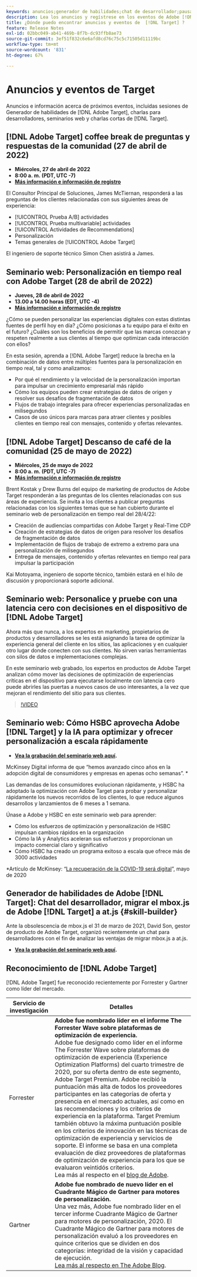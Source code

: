 ```yaml
---
keywords: anuncios;generador de habilidades;chat de desarrollador;pausa para café;eventos;forrester;gartner;seminario web
description: Lea los anuncios y regístrese en los eventos de Adobe [!DNL Target] , incluidos sesiones acerca del Generador de habilidades, charlas con desarrolladores y gestores de productos, seminarios web y mucho más.
title: ¿Dónde puedo encontrar anuncios y eventos de  [!DNL Target] ?
feature: Release Notes
exl-id: 02bbc049-ab41-469b-8f7b-dc93ffb8ae73
source-git-commit: 3ef51f832c6e6afd8cd76c75c5c71505d11119bc
workflow-type: tm+mt
source-wordcount: '831'
ht-degree: 67%

---
```


# Anuncios y eventos de Target

Anuncios e información acerca de próximos eventos, incluidas sesiones de Generador de habilidades de [!DNL Adobe Target], charlas para desarrolladores, seminarios web y charlas cortas de [!DNL Target].

## [!DNL Adobe Target] coffee break de preguntas y respuestas de la comunidad (27 de abril de 2022)

* **Miércoles, 27 de abril de 2022**
* **8:00 a. m. (PDT, UTC -7)**
* **[Más información e información de registro](https://adobe.ly/371Uny2)**

El Consultor Principal de Soluciones, James McTiernan, responderá a las preguntas de los clientes relacionadas con sus siguientes áreas de experiencia:

* [!UICONTROL Prueba A/B] actividades
* [!UICONTROL Prueba multivariable] actividades
* [!UICONTROL Actividades de Recommendations]
* Personalización
* Temas generales de [!UICONTROL Adobe Target]

El ingeniero de soporte técnico Simon Chen asistirá a James.

## Seminario web: Personalización en tiempo real con Adobe Target (28 de abril de 2022)

* **Jueves, 28 de abril de 2022**
* **13.00 a 14.00 horas (EDT, UTC -4)**
* **[Más información e información de registro](https://real-time.dxfieldmarketing.adobeevents.com/)**

¿Cómo se pueden personalizar las experiencias digitales con estas distintas fuentes de perfil hoy en día? ¿Cómo posicionas a tu equipo para el éxito en el futuro? ¿Cuáles son los beneficios de permitir que las marcas conozcan y respeten realmente a sus clientes al tiempo que optimizan cada interacción con ellos?

En esta sesión, aprenda a [!DNL Adobe Target] reduce la brecha en la combinación de datos entre múltiples fuentes para la personalización en tiempo real, tal y como analizamos:

* Por qué el rendimiento y la velocidad de la personalización importan para impulsar un crecimiento empresarial más rápido
* Cómo los equipos pueden crear estrategias de datos de origen y resolver sus desafíos de fragmentación de datos
* Flujos de trabajo integrales para ofrecer experiencias personalizadas en milisegundos
* Casos de uso únicos para marcas para atraer clientes y posibles clientes en tiempo real con mensajes, contenido y ofertas relevantes.

## [!DNL Adobe Target] Descanso de café de la comunidad (25 de mayo de 2022)

* **Miércoles, 25 de mayo de 2022**
* **8:00 a. m. (PDT, UTC -7)**
* **[Más información e información de registro](https://adobe.ly/3LbOj4G)**

Brent Kostak y Drew Burns del equipo de marketing de productos de Adobe Target responderán a las preguntas de los clientes relacionadas con sus áreas de experiencia. Se invita a los clientes a publicar preguntas relacionadas con los siguientes temas que se han cubierto durante el seminario web de personalización en tiempo real del 28/4/22:

* Creación de audiencias compartidas con Adobe Target y Real-Time CDP
* Creación de estrategias de datos de origen para resolver los desafíos de fragmentación de datos
* Implementación de flujos de trabajo de extremo a extremo para una personalización de milisegundos
* Entrega de mensajes, contenido y ofertas relevantes en tiempo real para impulsar la participación

Kai Motoyama, ingeniero de soporte técnico, también estará en el hilo de discusión y proporcionará soporte adicional.

## Seminario web: Personalice y pruebe con una latencia cero con decisiones en el dispositivo de [!DNL Adobe Target]

Ahora más que nunca, a los expertos en marketing, propietarios de productos y desarrolladores se les está asignando la tarea de optimizar la experiencia general del cliente en los sitios, las aplicaciones y en cualquier otro lugar donde conecten con sus clientes. No sirven varias herramientas con silos de datos e implementaciones complejas.

En este seminario web grabado, los expertos en productos de Adobe Target analizan cómo mover las decisiones de optimización de experiencias críticas en el dispositivo para ejecutarse localmente con latencia cero puede abrirles las puertas a nuevos casos de uso interesantes, a la vez que mejoran el rendimiento del sitio para sus clientes.

>[!VIDEO](https://video.tv.adobe.com/v/328148)

## Seminario web: Cómo HSBC aprovecha Adobe [!DNL Target] y la IA para optimizar y ofrecer personalización a escala rápidamente

* **[Vea la grabación del seminario web aquí](https://seminars.adobeconnect.com/ps4ozlg7qfdy/?proto=true).**

McKinsey Digital informa de que “hemos avanzado cinco años en la adopción digital de consumidores y empresas en apenas ocho semanas”. *

Las demandas de los consumidores evolucionan rápidamente, y HSBC ha adoptado la optimización con Adobe Target para probar y personalizar rápidamente los nuevos recorridos de los clientes, lo que reduce algunos desarrollos y lanzamientos de 6 meses a 1 semana.

Únase a Adobe y HSBC en este seminario web para aprender:

* Cómo los esfuerzos de optimización y personalización de HSBC impulsan cambios rápidos en la organización
* Cómo la IA y Analytics aceleran sus esfuerzos y proporcionan un impacto comercial claro y significativo
* Cómo HSBC ha creado un programa exitoso a escala que ofrece más de 3000 actividades

*Artículo de McKinsey: “[La recuperación de la COVID-19 será digital](https://www.mckinsey.com/business-functions/mckinsey-digital/our-insights/the-covid-19-recovery-will-be-digital-a-plan-for-the-first-90-days#)”, mayo de 2020

## Generador de habilidades de Adobe [!DNL Target]: Chat del desarrollador, migrar el mbox.js de Adobe [!DNL Target] a at.js {#skill-builder}

Ante la obsolescencia de mbox.js el 31 de marzo de 2021, David Son, gestor de producto de Adobe Target, organizó recientemente un chat para desarrolladores con el fin de analizar las ventajas de migrar mbox.js a at.js.

* **[Vea la grabación del seminario web aquí](https://seminars.adobeconnect.com/ptdo6mfo6qn6/?proto=true).**

## Reconocimiento de [!DNL Adobe Target]

[!DNL Adobe Target] fue reconocido recientemente por Forrester y Gartner como líder del mercado.

| Servicio de investigación | Detalles |
| --- | --- |
| Forrester | **Adobe fue nombrado líder en el informe The Forrester Wave sobre plataformas de optimización de experiencia.**<br> Adobe fue designado como líder en el informe The Forrester Wave sobre plataformas de optimización de experiencia (Experience Optimization Platforms) del cuarto trimestre de 2020, por su oferta dentro de este segmento, Adobe Target Premium. Adobe recibió la puntuación más alta de todos los proveedores participantes en las categorías de oferta y presencia en el mercado actuales, así como en las recomendaciones y los criterios de experiencia en la plataforma. Target Premium también obtuvo la máxima puntuación posible en los criterios de innovación en las técnicas de optimización de experiencia y servicios de soporte. El informe se basa en una completa evaluación de diez proveedores de plataformas de optimización de experiencia para los que se evaluaron veintidós criterios.<br>Lea más al respecto en el [blog de Adobe](https://blog.adobe.com/en/2020/11/24/adobe-named-leader-in-forrester-wave-report-experience-optimization-platforms.html). |
| Gartner | **Adobe fue nombrado de nuevo líder en el Cuadrante Mágico de Gartner para motores de personalización.**<br> Una vez más, Adobe fue nombrado líder en el tercer informe Cuadrante Mágico de Gartner para motores de personalización, 2020. El Cuadrante Mágico de Gartner para motores de personalización evaluó a los proveedores en quince criterios que se dividen en dos categorías: integridad de la visión y capacidad de ejecución.<br>[Lea más al respecto en The Adobe Blog](https://theblog.adobe.com/adobe-again-named-leader-in-gartner-magic-quadrant-for-personalization-engines/). |

